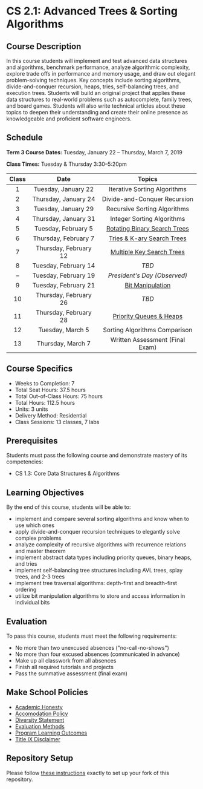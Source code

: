 # CS 2.1: Advanced Trees & Sorting Algorithms

## Course Description

In this course students will implement and test advanced data structures and algorithms, benchmark performance, analyze algorithmic complexity, explore trade offs in performance and memory usage, and draw out elegant problem-solving techniques. Key concepts include sorting algorithms, divide-and-conquer recursion, heaps, tries, self-balancing trees, and execution trees. Students will build an original project that applies these data structures to real-world problems such as autocomplete, family trees, and board games. Students will also write technical articles about these topics to deepen their understanding and create their online presence as knowledgeable and proficient software engineers.


## Schedule

**Term 3 Course Dates:** Tuesday, January 22 – Thursday, March 7, 2019

**Class Times:** Tuesday & Thursday 3:30–5:20pm

| Class |         Date          |             Topics              |
|:-----:|:---------------------:|:-------------------------------:|
|   1   |  Tuesday, January 22  | Iterative Sorting Algorithms    |
|   2   | Thursday, January 24  | Divide-and-Conquer Recursion    |
|   3   |  Tuesday, January 29  | Recursive Sorting Algorithms    |
|   4   | Thursday, January 31  | Integer Sorting Algorithms      |
|   5   |  Tuesday, February 5  | [Rotating Binary Search Trees]  |
|   6   | Thursday, February 7  | [Tries & K-ary Search Trees]    |
|   7   | Thursday, February 12 | [Multiple Key Search Trees]     |
|   8   |  Tuesday, February 14 | *TBD*                           |
|   –   |  Tuesday, February 19 | *President's Day (Observed)*    |
|   9   |  Tuesday, February 21 | [Bit Manipulation]              |
|  10   | Thursday, February 26 | *TBD*                           |
|  11   | Thursday, February 28 | [Priority Queues & Heaps]       |
|  12   |  Tuesday, March 5     | Sorting Algorithms Comparison   |
|  13   | Thursday, March 7     | Written Assessment (Final Exam) |

[Rotating Binary Search Trees]: Lessons/RotatingTrees.md
[Tries & K-ary Search Trees]: Lessons/MultipleKeyTrees.md
[Multiple Key Search Trees]: Lessons/MultipleKeyTrees.md
[Priority Queues & Heaps]: Lessons/Heaps.md
[Bit Manipulation]: Lessons/BitManipulation.md


## Course Specifics

-   Weeks to Completion: 7
-   Total Seat Hours: 37.5 hours
-   Total Out-of-Class Hours: 75 hours
-   Total Hours: 112.5 hours
-   Units: 3 units
-   Delivery Method: Residential
-   Class Sessions: 13 classes, 7 labs


## Prerequisites

Students must pass the following course and demonstrate mastery of its competencies:
-   CS 1.3: Core Data Structures & Algorithms


## Learning Objectives

By the end of this course, students will be able to:
-   implement and compare several sorting algorithms and know when to use which ones
-   apply divide-and-conquer recursion techniques to elegantly solve complex problems
-   analyze complexity of recursive algorithms with recurrence relations and master theorem
-   implement abstract data types including priority queues, binary heaps, and tries
-   implement self-balancing tree structures including AVL trees, splay trees, and 2-3 trees
-   implement tree traversal algorithms: depth-first and breadth-first ordering
-   utilize bit manipulation algorithms to store and access information in individual bits


## Evaluation

To pass this course, students must meet the following requirements:
-   No more than two unexcused absences ("no-call-no-shows")
-   No more than four excused absences (communicated in advance)
-   Make up all classwork from all absences
-   Finish all required tutorials and projects
-   Pass the summative assessment (final exam)


## Make School Policies

-   [Academic Honesty](https://github.com/Product-College-Courses/Common-Syllabus-Sections/blob/master/Academic-Honesty-and-Plagiarism.md)
-   [Accomodation Policy](https://github.com/Product-College-Courses/Common-Syllabus-Sections/blob/master/Accommodation-Policy.md)
-   [Diversity Statement](https://github.com/Product-College-Courses/Common-Syllabus-Sections/blob/master/Diversity-Statement.md)
-   [Evaluation Methods](https://github.com/Product-College-Courses/Common-Syllabus-Sections/blob/master/Evaluation-Methods.md)
-   [Program Learning Outcomes](https://github.com/Product-College-Courses/Common-Syllabus-Sections/blob/master/Program-Learning-Outcomes.md)
-   [Title IX Disclaimer](https://github.com/Product-College-Courses/Common-Syllabus-Sections/blob/master/Evaluations-Title-X-Disclaimer.md)


## Repository Setup

Please follow [these instructions](Setup.md) exactly to set up your fork of this repository.
